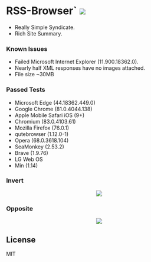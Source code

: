 # RSS-Browser` <img src='https://img.shields.io/github/license/acktic/acktic.github.io?style=social'>


  - Really Simple Syndicate.
  - Rich Site Summary.


### Known Issues


* Failed Microsoft Internet Explorer (11.900.18362.0).
* Nearly half XML responses have no images attached.
* File size ~30MB


### Passed Tests


* Microsoft Edge (44.18362.449.0)
* Google Chrome (81.0.4044.138)
* Apple Mobile Safari iOS (9+)
* Chromium (83.0.4103.61)
* Mozilla Firefox (76.0.1)
* qutebrowser (1.12.0-1)
* Opera (68.0.3618.104)
* SeaMonkey (2.53.2)
* Brave (1.9.76)
* LG Web OS
* Min (1.14)


### Invert

<p align='center'><img src='http://acktic.github.io/screenshots/wall.png'></p>


### Opposite

<p align='center'><img src='http://acktic.github.io/screenshots/visual.png'></p>


License
----

MIT
